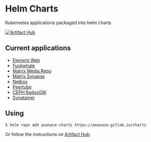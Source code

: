 Helm Charts
===========

Kubernetes applications packaged into helm charts

[![Artifact Hub](https://img.shields.io/endpoint?url=https://artifacthub.io/badge/repository/ananace-charts)](https://artifacthub.io/packages/search?repo=ananace-charts)

Current applications
--------------------

- [Element Web](charts/element-web)
- [Funkwhale](charts/funkwhale)
- [Matrix Media Repo](charts/matrix-media-repo)
- [Matrix Synapse](charts/matrix-synapse)
- [Netbox](charts/netbox)
- [Peertube](charts/peertube)
- [CEPH RadosGW](charts/radosgw)
- [Synatainer](charts/synatainer)

Using
-----

`$ helm repo add ananace-charts https://ananace.gitlab.io/charts`

Or follow the instructions on [Artifact Hub](https://artifacthub.io/packages/search?repo=ananace-charts)
